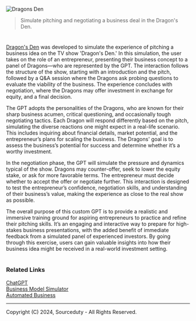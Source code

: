 ![Dragons Den](https://github.com/user-attachments/assets/89b8e4c7-512b-4260-ae5e-4406cd6855ae)

>  Simulate pitching and negotiating a business deal in the Dragon's Den.

#

[Dragon's Den](https://chatgpt.com/g/g-HvT7R4enX-dragon-s-den) was developed to simulate the experience of pitching a business idea on the TV show 'Dragon's Den.' In this simulation, the user takes on the role of an entrepreneur, presenting their business concept to a panel of Dragons—who are represented by the GPT. The interaction follows the structure of the show, starting with an introduction and the pitch, followed by a Q&A session where the Dragons ask probing questions to evaluate the viability of the business. The experience concludes with negotiation, where the Dragons may offer investment in exchange for equity, and a final decision.

The GPT adopts the personalities of the Dragons, who are known for their sharp business acumen, critical questioning, and occasionally tough negotiating tactics. Each Dragon will respond differently based on the pitch, simulating the diverse reactions one might expect in a real-life scenario. This includes inquiring about financial details, market potential, and the entrepreneur’s plans for scaling the business. The Dragons' goal is to assess the business’s potential for success and determine whether it’s a worthy investment.

In the negotiation phase, the GPT will simulate the pressure and dynamics typical of the show. Dragons may counter-offer, seek to lower the equity stake, or ask for more favorable terms. The entrepreneur must decide whether to accept the offer or negotiate further. This interaction is designed to test the entrepreneur’s confidence, negotiation skills, and understanding of their business’s value, making the experience as close to the real show as possible.

The overall purpose of this custom GPT is to provide a realistic and immersive training ground for aspiring entrepreneurs to practice and refine their pitching skills. It’s an engaging and interactive way to prepare for high-stakes business presentations, with the added benefit of immediate feedback from a simulated panel of experienced investors. By going through this exercise, users can gain valuable insights into how their business idea might be received in a real-world investment setting.

#
### Related Links

[ChatGPT](https://github.com/sourceduty/ChatGPT)
<br>
[Business Model Simulator](https://github.com/sourceduty/Business_Model_Simulator)
<br>
[Automated Business](https://github.com/sourceduty/Automated_Business)

***
Copyright (C) 2024, Sourceduty - All Rights Reserved.
